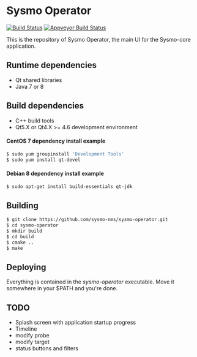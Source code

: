 Sysmo Operator
==============
[![Build Status](https://travis-ci.org/sysmo-nms/sysmo-operator.svg?branch=master)](https://travis-ci.org/sysmo-nms/sysmo-operator)
[![Appveyor Build Status](https://ci.appveyor.com/api/projects/status/github/sysmo-nms/sysmo-operator?branch=master&svg=true)](https://ci.appveyor.com/project/ssbx/sysmo-operator)

This is the repository of Sysmo Operator, the main UI for the Sysmo-core application.

Runtime dependencies
--------------------
- Qt shared libraries
- Java 7 or 8

Build dependencies
------------------
- C++ build tools
- Qt5.X or Qt4.X >= 4.6 development environment

#### CentOS 7 dependency install example
```sh
$ sudo yum groupinstall 'Development Tools'
$ sudo yum install qt-devel
```

#### Debian 8 dependency install example
```sh
$ sudo apt-get install build-essentials qt-jdk
```

Building
--------
```sh
$ git clone https://github.com/sysmo-nms/sysmo-operator.git
$ cd sysmo-operator
$ mkdir build
$ cd build
$ cmake ..
$ make
```

Deploying
---------
Everything is contained in the *sysmo-operator* executable. Move it somewhere
in your $PATH and you're done.

TODO
----
- Splash screen with application startup progress
- Timeline
- modify probe
- modify target
- status buttons and filters

